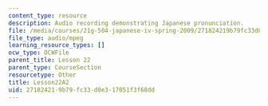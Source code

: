 ```yaml
---
content_type: resource
description: Audio recording demonstrating Japanese pronunciation.
file: /media/courses/21g-504-japanese-iv-spring-2009/271824219b79fc33d0e317051f3f68dd_Lesson22A2.mp3
file_type: audio/mpeg
learning_resource_types: []
ocw_type: OCWFile
parent_title: Lesson 22
parent_type: CourseSection
resourcetype: Other
title: Lesson22A2
uid: 27182421-9b79-fc33-d0e3-17051f3f68dd
---
```

